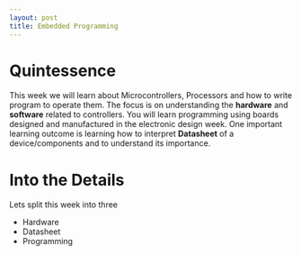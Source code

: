 ```yaml
---
layout: post
title: Embedded Programming
---
```


Quintessence
===

This week we will learn about Microcontrollers, Processors and how to write program to operate them. The focus is on understanding the **hardware** and **software** related to controllers. You will learn programming using boards designed and manufactured in the electronic design week. One important learning outcome is learning how to interpret **Datasheet** of a device/components and to understand its importance.

Into the Details
===

Lets split this week into three

 * Hardware
 * Datasheet
 * Programming
